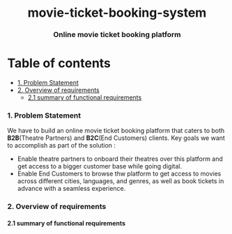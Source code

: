 <h1 align="center"> movie-ticket-booking-system</h1>
<h3 align="center">Online movie ticket booking platform</h3>

# Table of contents

- [1. Problem Statement](#1-problem-statement)
- [2. Overview of requirements](#2-system-requirements)
  * [2.1 summary of functional requirements](12-summary-of-functional-requirements)

  
### 1. Problem Statement
We have to build an online movie ticket booking platform that caters to both **B2B**(Theatre Partners) and **B2C**(End Customers) clients.  Key goals we want to accomplish as part of the solution :
* Enable theatre partners to onboard their theatres over this platform and get access to a bigger customer base while going digital.
* Enable End Customers to browse thw platform to get access to movies across different cities, languages, and genres, as well as book tickets in advance with a seamless experience.

### 2. Overview of requirements
  #### 2.1 summary of functional requirements
